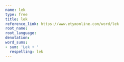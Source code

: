 ```yaml
---
name: lek
type: free
title: lek
reference_link: https://www.etymonline.com/word/lek
root_name: 
root_language: 
denotation: 
word_sums:
- sum: 'Lek + '
  respelling: lek
---
```

